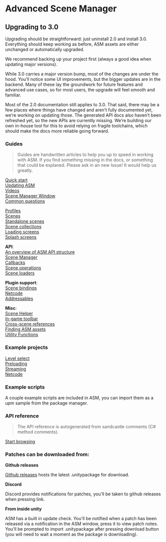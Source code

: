 
# Advanced Scene Manager

## Upgrading to 3.0
Upgrading should be straightforward: just uninstall 2.0 and install 3.0. Everything should keep working as before, ASM assets are either unchanged or automatically upgraded.

We recommend backing up your project first (always a good idea when updating major versions).

While 3.0 carries a major version bump, most of the changes are under the hood. You’ll notice some UI improvements, but the bigger updates are in the backend. Many of these lay the groundwork for future features and advanced use cases, so for most users, the upgrade will feel smooth and familiar.

Most of the 2.0 documentation still applies to 3.0. That said, there may be a few places where things have changed and aren’t fully documented yet, we’re working on updating those. The generated API docs also haven’t been refreshed yet, so the new APIs are currently missing. We’re building our own in-house tool for this to avoid relying on fragile toolchains, which should make the docs more reliable going forward.

### Guides

> Guides are handwritten articles to help you up to speed in working with ASM.
> If you find something missing in the docs, or something that could be explaned. Please ask in an new Issue!
> It would help us greatly.

[Quick start](guides/Quick%20start.md)\
[Updating ASM](guides/Updating.md)\
[Videos](<guides/Videos.md>)\
[Scene Manager Window](<guides/Scene manager window.md>)\
[Common questions](<guides/Common questions.md>)

[Profiles](guides/Profiles.md)\
[Scenes](guides/Scenes.md)\
[Standalone scenes](<guides/Standalone scenes.md>)\
[Scene collections](<guides/Scene collections.md>)\
[Loading screens](<guides/Loading screens.md>)\
[Splash screens](<guides/Splash screens.md>)

**API**:\
[An overview of ASM API structure](<guides/An overview of ASM API structure.md>)\
[Scene Manager](<guides/Scene manager.md>)\
[Callbacks](<guides/Callbacks.md>)\
[Scene operations](<guides/Scene operations.md>)\
[Scene loaders](<guides/Scene loaders.md>)

**Plugin support**:\
[Scene bindings](<guides/Scene bindings.md>)\
[Netcode](<guides/Netcode.md>)\
[Addressables](<guides/addressables.md>)

**Misc**:\
[Scene Helper](<guides/Scene helper.md>)\
[In-game toolbar](<guides/In-game toolbar.md>)\
[Cross-scene references](<guides/Cross-scene references.md>)\
[Finding ASM assets](<guides/Finding asm assets.md>)\
[Utility Functions](<guides/ASMUtilityFunctions.md>)

### Example projects

[Level select](https://github.com/Lazy-Solutions/example.asm.level-select)\
[Preloading](https://github.com/Lazy-Solutions/example.asm.preloading)\
[Streaming](https://github.com/Lazy-Solutions/example.asm.streaming)\
[Netcode](https://github.com/Lazy-Solutions/example.asm.netcode)

### Example scripts

A couple example scripts are included in ASM, you can import them as a upm sample from the package manager.

### API reference

> The API reference is autogenerated from sandcastle comments (C# method comments).

[Start browsing](api/readme.md)

### Patches can be downloaded from:

**Github releases**

[Github releases](https://github.com/Lazy-Solutions/AdvancedSceneManager/releases/latest) hosts the latest .unitypackage for download.

**Discord**

Discord provides notifications for patches, you'll be taken to github releases when pressing link.

**From inside unity**

ASM has a built in update check. You'll be notified when a patch has been released via a notification in the ASM window, press it to view patch notes. You'll be prompted to import .unitypackage after pressing download button (you will need to wait a moment as the package is downloading).
